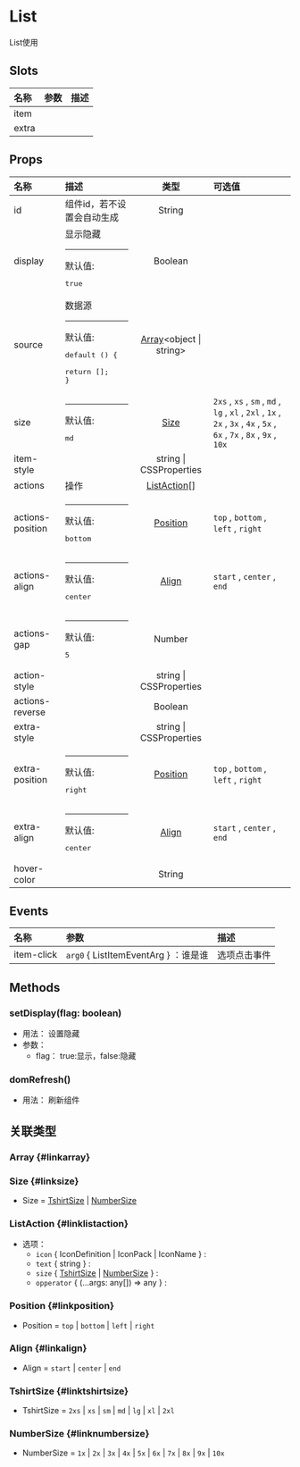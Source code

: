# List


List使用

## Slots


<div class="slots">

| 名称  | 参数 | 描述 |
| :---- | :--- | :--- |
| item  |      |      |
| extra |      |      |

</div>



## Props


<div class="props">

| 名称             | 描述                                                              |                     类型                    | 可选值                                                                                                                  |
| :--------------- | :---------------------------------------------------------------- | :-----------------------------------------: | :---------------------------------------------------------------------------------------------------------------------- |
| id               | 组件id，若不设置会自动生成                                        |                    String                   |                                                                                                                         |
| display          | 显示隐藏<hr>默认值:<br><pre>true</pre>                            |                   Boolean                   |                                                                                                                         |
| source           | 数据源<hr>默认值:<br><pre>default () {<br>  return [];<br>}</pre> | [Array](#linkarray)&lt;object \| string&gt; |                                                                                                                         |
| size             | <hr>默认值:<br><pre>md</pre>                                      |              [Size](#linksize)              | `2xs` , `xs` , `sm` , `md` , `lg` , `xl` , `2xl` , `1x` , `2x` , `3x` , `4x` , `5x` , `6x` , `7x` , `8x` , `9x` , `10x` |
| item-style       |                                                                   |           string \| CSSProperties           |                                                                                                                         |
| actions          | 操作                                                              |       [ListAction](#linklistaction)[]       |                                                                                                                         |
| actions-position | <hr>默认值:<br><pre>bottom</pre>                                  |          [Position](#linkposition)          | `top` , `bottom` , `left` , `right`                                                                                     |
| actions-align    | <hr>默认值:<br><pre>center</pre>                                  |             [Align](#linkalign)             | `start` , `center` , `end`                                                                                              |
| actions-gap      | <hr>默认值:<br><pre>5</pre>                                       |                    Number                   |                                                                                                                         |
| action-style     |                                                                   |           string \| CSSProperties           |                                                                                                                         |
| actions-reverse  |                                                                   |                   Boolean                   |                                                                                                                         |
| extra-style      |                                                                   |           string \| CSSProperties           |                                                                                                                         |
| extra-position   | <hr>默认值:<br><pre>right</pre>                                   |          [Position](#linkposition)          | `top` , `bottom` , `left` , `right`                                                                                     |
| extra-align      | <hr>默认值:<br><pre>center</pre>                                  |             [Align](#linkalign)             | `start` , `center` , `end`                                                                                              |
| hover-color      |                                                                   |                    String                   |                                                                                                                         |

</div>



## Events


<div class="events">

| 名称       | 参数                                 | 描述         |
| :--------- | :----------------------------------- | :----------- |
| item-click | `arg0` { ListItemEventArg } ：谁是谁 | 选项点击事件 |

</div>



## Methods

### setDisplay(flag: boolean)
- 用法： 设置隐藏
- 参数：
	 - flag： true:显示，false:隐藏

### domRefresh()
- 用法： 刷新组件



## 关联类型



### Array {#linkarray}


### Size {#linksize}

- Size = 	 [TshirtSize](#linktshirtsize) \| [NumberSize](#linknumbersize)

### ListAction {#linklistaction}

- 选项：
	 - `icon` { IconDefinition \| IconPack \| IconName } : 
	 - `text` { string } : 
	 - `size` { [TshirtSize](#linktshirtsize) \| [NumberSize](#linknumbersize) } : 
	 - `opperator` { (...args: any[]) =&gt; any } : 

### Position {#linkposition}

- Position = 	 `top` \| `bottom` \| `left` \| `right`

### Align {#linkalign}

- Align = 	 `start` \| `center` \| `end`

### TshirtSize {#linktshirtsize}

- TshirtSize = 	 `2xs` \| `xs` \| `sm` \| `md` \| `lg` \| `xl` \| `2xl`

### NumberSize {#linknumbersize}

- NumberSize = 	 `1x` \| `2x` \| `3x` \| `4x` \| `5x` \| `6x` \| `7x` \| `8x` \| `9x` \| `10x`